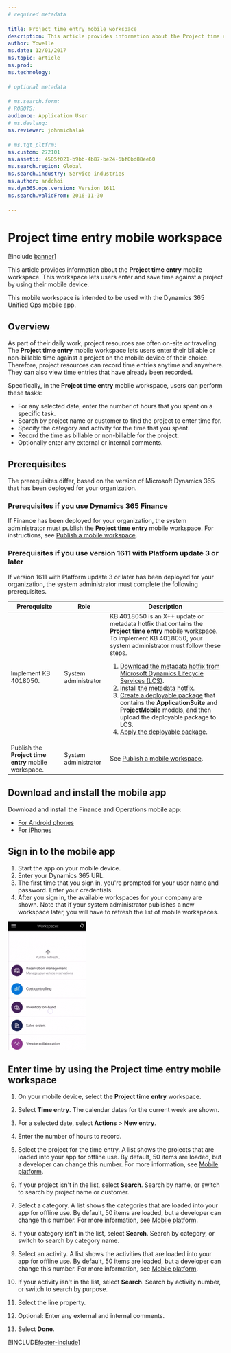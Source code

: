 ```yaml
---
# required metadata

title: Project time entry mobile workspace 
description: This article provides information about the Project time entry mobile workspace. This workspace lets users enter and save time against a project by using their mobile device.
author: Yowelle
ms.date: 12/01/2017
ms.topic: article
ms.prod: 
ms.technology: 

# optional metadata

# ms.search.form: 
# ROBOTS: 
audience: Application User
# ms.devlang: 
ms.reviewer: johnmichalak

# ms.tgt_pltfrm: 
ms.custom: 272101
ms.assetid: 4505f021-b9bb-4b87-be24-6bf0bd88ee60
ms.search.region: Global
ms.search.industry: Service industries
ms.author: andchoi
ms.dyn365.ops.version: Version 1611
ms.search.validFrom: 2016-11-30

---
```


# Project time entry mobile workspace

[!include [banner](../includes/banner.md)]

This article provides information about the **Project time entry** mobile workspace. This workspace lets users enter and save time against a project by using their mobile device.

This mobile workspace is intended to be used with the Dynamics 365 Unified Ops mobile app. 

## Overview
As part of their daily work, project resources are often on-site or traveling. The **Project time entry** mobile workspace lets users enter their billable or non-billable time against a project on the mobile device of their choice. Therefore, project resources can record time entries anytime and anywhere. They can also view time entries that have already been recorded. 

Specifically, in the **Project time entry** mobile workspace, users can perform these tasks:

-   For any selected date, enter the number of hours that you spent on a specific task.
-   Search by project name or customer to find the project to enter time for.
-   Specify the category and activity for the time that you spent.
-   Record the time as billable or non-billable for the project.
-   Optionally enter any external or internal comments.

## Prerequisites
The prerequisites differ, based on the version of Microsoft Dynamics 365 that has been deployed for your organization.

### Prerequisites if you use Dynamics 365 Finance
If Finance has been deployed for your organization, the system administrator must publish the **Project time entry** mobile workspace. For instructions, see [Publish a mobile workspace](/dynamics365/fin-ops-core/dev-itpro/mobile-apps/publish-mobile-workspace).

### Prerequisites if you use version 1611 with Platform update 3 or later
If version 1611 with Platform update 3 or later has been deployed for your organization, the system administrator must complete the following prerequisites. 

<table>
<thead>
<tr class="header">
<th>Prerequisite</th>
<th>Role</th>
<th>Description</th>
</tr>
</thead>
<tbody>
<tr class="odd">

<td>Implement KB 4018050.</td>
<td>System administrator</td>
<td>KB 4018050 is an X++ update or metadata hotfix that contains the <strong>Project time entry</strong> mobile workspace. To implement KB 4018050, your system administrator must follow these steps.
<ol>
<li><a href="/dynamics365/fin-ops-core/dev-itpro/migration-upgrade/download-hotfix-lcs">Download the metadata hotfix from Microsoft Dynamics Lifecycle Services (LCS)</a>.</li>
<li><a href="/dynamics365/fin-ops-core/dev-itpro/migration-upgrade/install-metadata-hotfix-package">Install the metadata hotfix</a>.</li>
<li><a href="/dynamics365/fin-ops-core/dev-itpro/deployment/create-apply-deployable-package">Create a deployable package</a> that contains the <strong>ApplicationSuite</strong> and <strong>ProjectMobile</strong> models, and then upload the deployable package to LCS.</li>
<li><a href="/dynamics365/fin-ops-core/dev-itpro/deployment/apply-deployable-package-system">Apply the deployable package</a>.</li>

</ol></td>
</tr>
<tr class="even">
<td>Publish the <strong>Project time entry</strong> mobile workspace.</td>
<td>System administrator</td>
<td>See <a href="/dynamics365/fin-ops-core/dev-itpro/mobile-apps/publish-mobile-workspace">Publish a mobile workspace</a>.</td>
</tr>
</tbody>
</table>

## Download and install the mobile app

Download and install the Finance and Operations mobile app:

-   [For Android phones](https://go.microsoft.com/fwlink/?linkid=850662)
-   [For iPhones](https://go.microsoft.com/fwlink/?linkid=850663)

## Sign in to the mobile app
1.  Start the app on your mobile device.
2.  Enter your Dynamics 365 URL.
3.  The first time that you sign in, you're prompted for your user name and password. Enter your credentials.
4.  After you sign in, the available workspaces for your company are shown. Note that if your system administrator publishes a new workspace later, you will have to refresh the list of mobile workspaces.

[![Pull to refresh.](./media/pull-to-refresh-list-of-workspaces-183x300.png)](./media/pull-to-refresh-list-of-workspaces.png)

## Enter time by using the Project time entry mobile workspace
1.  On your mobile device, select the **Project time entry** workspace.
2.  Select **Time entry**. The calendar dates for the current week are shown.
3.  For a selected date, select **Actions** &gt; **New entry**.
4.  Enter the number of hours to record.
5.  Select the project for the time entry. A list shows the projects that are loaded into your app for offline use. By default, 50 items are loaded, but a developer can change this number. For more information, see [Mobile platform](/dynamics365/fin-ops-core/dev-itpro/mobile-apps/mobile-app-home-page).
6.  If your project isn't in the list, select **Search**. Search by name, or switch to search by project name or customer.
7.  Select a category. A list shows the categories that are loaded into your app for offline use. By default, 50 items are loaded, but a developer can change this number. For more information, see [Mobile platform](/dynamics365/fin-ops-core/dev-itpro/mobile-apps/mobile-app-home-page).
8.  If your category isn't in the list, select **Search**. Search by category, or switch to search by category name.
9.  Select an activity. A list shows the activities that are loaded into your app for offline use. By default, 50 items are loaded, but a developer can change this number. For more information, see [Mobile platform](/dynamics365/fin-ops-core/dev-itpro/mobile-apps/mobile-app-home-page).
10. If your activity isn't in the list, select **Search**. Search by activity number, or switch to search by purpose.

11. Select the line property.
12. Optional: Enter any external and internal comments.
13. Select **Done**.


[!INCLUDE[footer-include](../includes/footer-banner.md)]